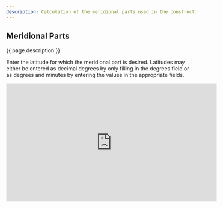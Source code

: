 ```yaml
---
description: Calculation of the meridional parts used in the construction of Mercator charts and in Mercator sailing for each minute of latitude from the equator to the poles.
---
```

## Meridional Parts
{{ page.description }}

Enter the latitude for which the meridional part is desired. Latitudes may either be entered as decimal degrees by only filling in the degrees field or as degrees and minutes by entering the values in the appropriate fields. 

<iframe width="560" height="315" src="https://www.youtube.com/embed/VlQwn6n5Gjc" title="YouTube video player" frameborder="0" allow="accelerometer; autoplay; clipboard-write; encrypted-media; gyroscope; picture-in-picture" allowfullscreen></iframe>
